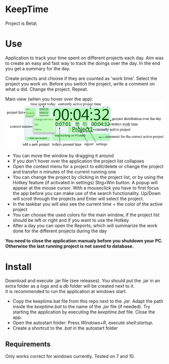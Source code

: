 # KeepTime
Project is Beta\

# Use
Application to track your time spent on different projects each day. Aim was to create an easy and fast way to track the doings over the day. In the end you get a summary for the day.

Create projects and choose if they are counted as 'work time'. Select the project you work on. Before you switch the project, write a comment on what u did. Change the project. Repeat.

Main view (when you hover over the app):\
![Alt text](/readme/images/main.png?raw=true "Main")  

+ You can move the window by dragging it around
+ If you don't hover over the application the project list collapses
+ Open the context menu for a project to edit/delete or change the project and transfer n minutes of the current running one
+ You can change the project by clicking in the project list, or by using the Hotkey feature (if activated in settings) Strg+Win button. A popup will appear at the mouse cursor. With a mouseclick you have to first focus the app before you can make use of the search functionality. Up/Down will scroll through the projects and Enter will select the project.
+ In the taskbar you will also see the current time + the color of the active project
+ You can choose the used colors for the main window, if the project list should be left or right and if you want to use the Hotkey
+ After a day you can open the Reports, which will summarize the work done for the different projects during the day

**You need to close the application manualy before you shutdown your PC. Otherwise the last running project is not saved to database.**

# Install
Download and execute .jar file (see releases). You should put the .jar in an extra folder as a *logs* and a *db* folder will be created next to it.\
It is recommended to run the application at windows start. 
* Copy the keeptime.bat file from this repo next to the *.jar*. Adapt the path inside the *keeptime.bat* to the name of the *.jar* file (if needed). Try starting the application by executing the *keeptime.bat* file. Close the app.
* Open the autostart folder: Press *Windows+R*, execute *shell:startup*.
* Create a shortcut to the *.bat* in the autostart folder

## Requirements
Only works correct for windows currently. Tested on 7 and 10.
